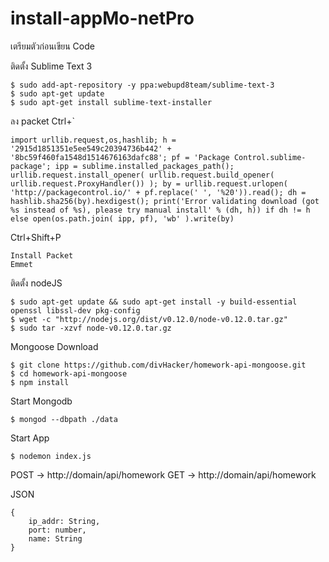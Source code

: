 # install-appMo-netPro
เตรียมตัวก่อนเขียน Code

ติดตั้ง Sublime Text 3
```
$ sudo add-apt-repository -y ppa:webupd8team/sublime-text-3
$ sudo apt-get update
$ sudo apt-get install sublime-text-installer
```
ลง packet 
Ctrl+` 
```
import urllib.request,os,hashlib; h = '2915d1851351e5ee549c20394736b442' + '8bc59f460fa1548d1514676163dafc88'; pf = 'Package Control.sublime-package'; ipp = sublime.installed_packages_path(); urllib.request.install_opener( urllib.request.build_opener( urllib.request.ProxyHandler()) ); by = urllib.request.urlopen( 'http://packagecontrol.io/' + pf.replace(' ', '%20')).read(); dh = hashlib.sha256(by).hexdigest(); print('Error validating download (got %s instead of %s), please try manual install' % (dh, h)) if dh != h else open(os.path.join( ipp, pf), 'wb' ).write(by)
```
Ctrl+Shift+P
```
Install Packet
Emmet
```

ติดตั้ง nodeJS
```
$ sudo apt-get update && sudo apt-get install -y build-essential openssl libssl-dev pkg-config
$ wget -c "http://nodejs.org/dist/v0.12.0/node-v0.12.0.tar.gz"
$ sudo tar -xzvf node-v0.12.0.tar.gz
```

Mongoose
Download
```
$ git clone https://github.com/divHacker/homework-api-mongoose.git
$ cd homework-api-mongoose
$ npm install
```

Start Mongodb
```
$ mongod --dbpath ./data
```

Start App
```
$ nodemon index.js
```

POST -> http://domain/api/homework
GET -> http://domain/api/homework

JSON
```
{
	ip_addr: String,
	port: number,
	name: String
}
```
